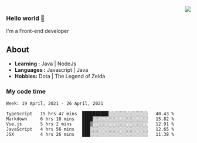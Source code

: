 <img align='right' src="https://github-readme-stats.vercel.app/api?username=jumodada&show_icons=true&theme=vue">

### Hello world 👋

I'm a Front-end developer 
    
## About
-  **Learning :** Java | NodeJs
-  **Languages :** Javascript | Java
-  **Hobbies:** Dota | The Legend of Zelda

### My code time

<!--START_SECTION:waka-->
```text
Week: 19 April, 2021 - 26 April, 2021

TypeScript   15 hrs 47 mins  ██████████░░░░░░░░░░░░░░░   40.43 % 
Markdown     6 hrs 10 mins   ████░░░░░░░░░░░░░░░░░░░░░   15.82 % 
Vue.js       5 hrs 2 mins    ███▒░░░░░░░░░░░░░░░░░░░░░   12.91 % 
JavaScript   4 hrs 56 mins   ███░░░░░░░░░░░░░░░░░░░░░░   12.65 % 
JSX          4 hrs 26 mins   ███░░░░░░░░░░░░░░░░░░░░░░   11.38 % 
```
<!--END_SECTION:waka-->
